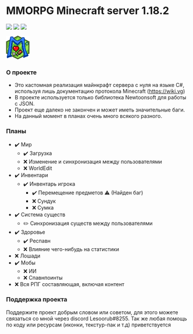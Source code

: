 # MMORPG Minecraft server 1.18.2

![](https://img.shields.io/badge/environment-server-orangered?style=flat-square) ![](https://img.shields.io/github/commit-activity/m/Lesoorub/MinecraftRPGServer) ![](https://img.shields.io/github/last-commit/Lesoorub/MinecraftRPGServer)

![Переделай меня](https://github.com/Lesoorub/MinecraftRPGServer/blob/main/images/favicon.png)

### О проекте
- Это кастомная реализация майнкрафт сервера с нуля на языке C#, используя лишь документацию протокола Minecraft (https://wiki.vg)
- В проекте используется только библиотека Newtoonsoft для работы с JSON.
- Проект еще далеко не закончен и может иметь значительные баги.
- На данный момент в планах очень много всякого разного.

### Планы
+ ✔️ Мир
  + ✔️ Загрузка
  + ❌ Изменение и синхронизация между пользователями
   + ❌ WorldEdit
+ ✔️ Инвентари
  + ✔️ Инвентарь игрока 
    + ✔️ Перемещение предметов ⚠️ (Найден баг)
    + ❌ Сундук
    + ❌ Сумка
+ ✔️ Система существ
  + ✏️ Синхронизация существ между пользователями
+ ✔️ Здоровье
  + ✔️ Респавн
  + ❌ Влияние чего-нибудь на статистики
+ ❌ Лошади
+ ✔️ Мобы
  + ❌ ИИ
  + ❌ Спавнпоинты
+ ❌ Вся РПГ составляющая, включая контент

### Поддержка проекта
Поддержите проект добрым словом или советом, для этого можете связаться со мной через discord Lesoorub#8255.
Так же любая помощь по коду или ресурсам (иконки, текстур-пак и т.д) приветствуется
